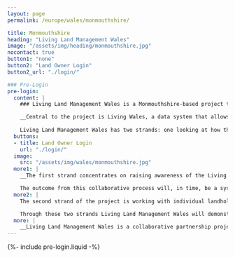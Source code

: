 ```yaml
---
layout: page
permalink: /europe/wales/monmouthshire/

title: Monmouthshire
heading: "Living Land Management Wales"
image: "/assets/img/heading/monmouthshire.jpg"
nocontact: true
button1: "none"
button2: "Land Owner Login"
button2_url: "./login/"

### Pre-Login
pre-login:
  content: |
    ### Living Land Management Wales is a Monmouthshire-based project that is using satellite mapping, socio-economic and environmental data, and computer modelling to address the fundamental question ‘How should we use our land now and into the future?’.

    __Central to the project is Living Wales, a data system that allows users to compare past, present, and future landscapes, look ahead at future trends, and employ principles of natural capital accounting to understand the impact of proposed land-use changes at local, landscape, and national scales.__ 
  
    Living Land Management Wales has two strands: one looking at how this technology could be used to develop land-use plans for Wales as a whole, and the other examining how the capacity within Living Wales could help land managers make decisions about their holdings.
  buttons:
  - title: Land Owner Login
    url: "./login/"
  image:
    src: "/assets/img/wales/monmouthshire.jpg"
  more1: |
    __The first strand concentrates on raising awareness of the Living Wales system and providing training in how to use it. Through a variety of targeted training materials and facilitated knowledge exchange sessions, the project team are introducing Living Wales to a wide range of potential users, helping them to understand its potential for supporting a coordinated and collective approach to land management locally, regionally and nationally, and in turn gathering their impressions to inform future system development.__

    The outcome from this collaborative process will, in time, be a system that can assist in harmonizing competing land-use requirements (food production, flood mitigation, nature recovery, renewables, development, etc.) and developing a holistic and co-designed vision for future land use in Wales, considering such factors as food security, ecosystem services, and nature recovery.
  more2: |
    The second strand of the project is working with individual landholders to demonstrate and explore how Living Wales can be used on the individual holding. Four Monmouthshire landowners are working with Living Wales experts and project partners to assess the past and current states of landholdings, explore what changes might be appropriate, model the impact of actual or proposed land-management decisions, and evaluate the possible impacts of those changes in terms of yield, natural capital, ecosystem services, farm efficiency, and the proposed subsidy regimes.

    Through these two strands Living Land Management Wales will demonstrate how innovation and technology such as Living Wales, along with socio-economic and environmental data analysis and climate modelling, can be used to inform and enhance integrated long-term decision making for sustainable local food production, support preventative action to reverse the nature and climate emergencies, and build understanding of the value of our land in a changing climate.
  more: |
    __Living Land Management Wales is a collaborative partnership project delivered by Aberystwyth University, Dwr Cymru Welsh Water, Monmouthshire County Council, and Natural Resources__
---
```


{%- include pre-login.liquid -%}